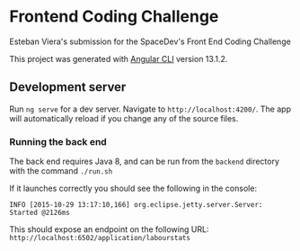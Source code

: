 # Frontend Coding Challenge

Esteban Viera's submission for the SpaceDev's Front End Coding Challenge

This project was generated with [Angular CLI](https://github.com/angular/angular-cli) version 13.1.2.

## Development server

Run `ng serve` for a dev server. Navigate to `http://localhost:4200/`. The app will automatically reload if you change any of the source files.

### Running the back end

The back end requires Java 8, and can be run from the `backend` directory with the command `./run.sh`

If it launches correctly you should see the following in the console:

`INFO [2015-10-29 13:17:10,166] org.eclipse.jetty.server.Server: Started @2126ms`

This should expose an endpoint on the following URL:
`http://localhost:6502/application/labourstats`

